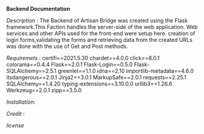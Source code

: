 **Backend Documentation**

*Description* : The Backend of Artisan Bridge was created using the Flask framework.This Faction handles the server-side of the web application. Web services and other APIs used for the front-end were setup here.
               creation of login forms,validating the forms and retrieving data from the created URLs was done with the use of Get and Post methods.
               
*Requiremets* :   certifi==2021.5.30
                  chardet==4.0.0
                  click==8.0.1
                  colorama==0.4.4
                  Flask==2.0.1
                  Flask-Login==0.5.0
                  Flask-SQLAlchemy==2.5.1
                  greenlet==1.1.0
                  idna==2.10
                  importlib-metadata==4.6.0
                  itsdangerous==2.0.1
                  Jinja2==3.0.1
                  MarkupSafe==2.0.1
                  requests==2.25.1
                  SQLAlchemy==1.4.20
                  typing-extensions==3.10.0.0
                  urllib3==1.26.6
                  Werkzeug==2.0.1
                  zipp==3.5.0
                  
                  
*Installation*:

*Credit* :

*license*

